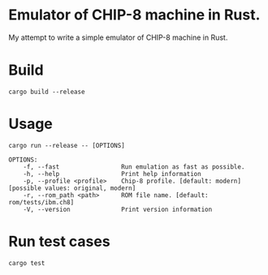 # Emulator of CHIP-8 machine in Rust.

My attempt to write a simple emulator of CHIP-8 machine in Rust.

# Build
```
cargo build --release
```
 
# Usage
```
cargo run --release -- [OPTIONS]

OPTIONS:
    -f, --fast                 Run emulation as fast as possible.
    -h, --help                 Print help information
    -p, --profile <profile>    Chip-8 profile. [default: modern] [possible values: original, modern]
    -r, --rom_path <path>      ROM file name. [default: rom/tests/ibm.ch8]
    -V, --version              Print version information
```

# Run test cases
```
cargo test
```
